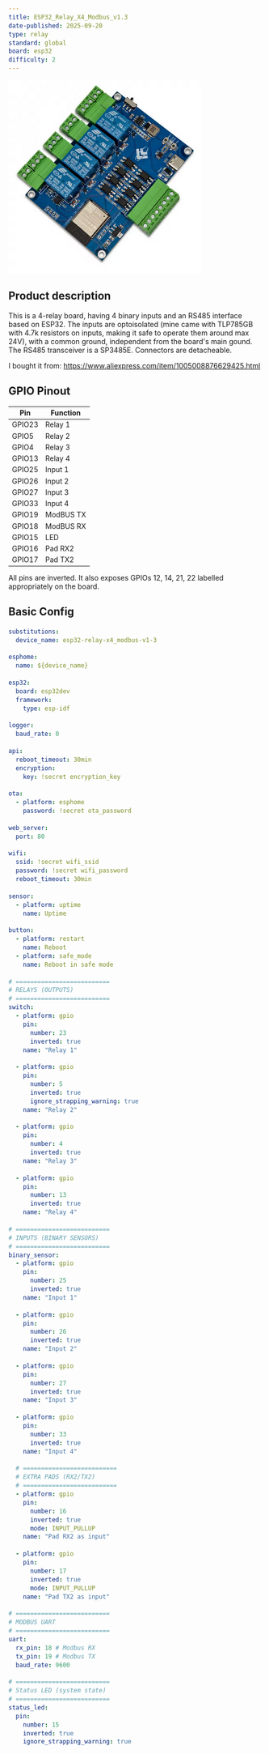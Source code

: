 ```yaml
---
title: ESP32_Relay_X4_Modbus_v1.3
date-published: 2025-09-20
type: relay
standard: global
board: esp32
difficulty: 2
---
```


![ESP32_Relay_X4_Modbus_v1.3](esp32_relay_x4_modbus_v1_3.png "ESP32_Relay_X4_Modbus_v1.3")

## Product description

This is a 4-relay board, having 4 binary inputs and an RS485 interface based on ESP32. The inputs are optoisolated (mine
came with TLP785GB with 4.7k resistors on inputs, making it safe to operate them around max 24V), with a common ground,
independent from the board's main gound. The RS485 transceiver is a SP3485E. Connectors are detacheable.

I bought it from: https://www.aliexpress.com/item/1005008876629425.html

## GPIO Pinout

| Pin    | Function  |
| ------ | --------- |
| GPIO23 | Relay 1   |
| GPIO5  | Relay 2   |
| GPIO4  | Relay 3   |
| GPIO13 | Relay 4   |
| GPIO25 | Input 1   |
| GPIO26 | Input 2   |
| GPIO27 | Input 3   |
| GPIO33 | Input 4   |
| GPIO19 | ModBUS TX |
| GPIO18 | ModBUS RX |
| GPIO15 | LED       |
| GPIO16 | Pad RX2   |
| GPIO17 | Pad TX2   |

All pins are inverted. It also exposes GPIOs 12, 14, 21, 22 labelled appropriately on the board.

## Basic Config

```yaml
substitutions:
  device_name: esp32-relay-x4_modbus-v1-3

esphome:
  name: ${device_name}

esp32:
  board: esp32dev
  framework:
    type: esp-idf

logger:
  baud_rate: 0

api:
  reboot_timeout: 30min
  encryption:
    key: !secret encryption_key

ota:
  - platform: esphome
    password: !secret ota_password

web_server:
  port: 80

wifi:
  ssid: !secret wifi_ssid
  password: !secret wifi_password
  reboot_timeout: 30min

sensor:
  - platform: uptime
    name: Uptime

button:
  - platform: restart
    name: Reboot
  - platform: safe_mode
    name: Reboot in safe mode

# ==========================
# RELAYS (OUTPUTS)
# ==========================
switch:
  - platform: gpio
    pin:
      number: 23
      inverted: true
    name: "Relay 1"

  - platform: gpio
    pin:
      number: 5
      inverted: true
      ignore_strapping_warning: true
    name: "Relay 2"

  - platform: gpio
    pin:
      number: 4
      inverted: true
    name: "Relay 3"

  - platform: gpio
    pin:
      number: 13
      inverted: true
    name: "Relay 4"

# ==========================
# INPUTS (BINARY SENSORS)
# ==========================
binary_sensor:
  - platform: gpio
    pin:
      number: 25
      inverted: true
    name: "Input 1"

  - platform: gpio
    pin:
      number: 26
      inverted: true
    name: "Input 2"

  - platform: gpio
    pin:
      number: 27
      inverted: true
    name: "Input 3"

  - platform: gpio
    pin:
      number: 33
      inverted: true
    name: "Input 4"

  # ==========================
  # EXTRA PADS (RX2/TX2)
  # ==========================
  - platform: gpio
    pin:
      number: 16
      inverted: true
      mode: INPUT_PULLUP
    name: "Pad RX2 as input"

  - platform: gpio
    pin:
      number: 17
      inverted: true
      mode: INPUT_PULLUP
    name: "Pad TX2 as input"

# ==========================
# MODBUS UART
# ==========================
uart:
  rx_pin: 18 # Modbus RX
  tx_pin: 19 # Modbus TX
  baud_rate: 9600

# ==========================
# Status LED (system state)
# ==========================
status_led:
  pin:
    number: 15
    inverted: true
    ignore_strapping_warning: true
```
